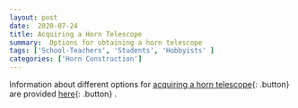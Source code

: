 ```yaml
---
layout: post
date:  2020-07-24
title: Acquiring a Horn Telescope
summary:  Options for obtaining a horn telescope
tags: ['School-Teachers', 'Students', 'Hobbyists' ]
categories: ['Horn Construction'] 
---
```

Information about different options for [acquiring a horn telescope](https://drive.google.com/file/d/17wej7ZeUejO68707F90LiFQKTBQfqxEV/view?usp=sharing){: .button}  are provided [here](https://drive.google.com/file/d/17wej7ZeUejO68707F90LiFQKTBQfqxEV/view?usp=sharing){: .button} .